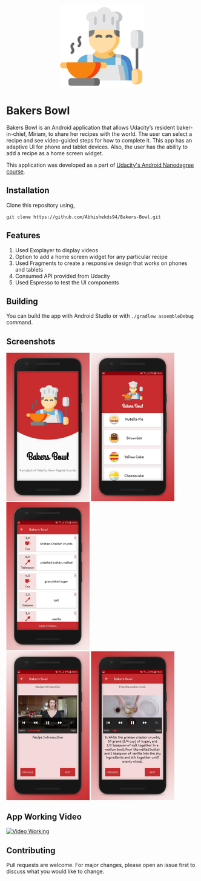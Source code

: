 <p align="center">
	<img src="https://github.com/Abhishekds94/Bakers-Bowl/blob/master/app/src/main/res/drawable/splash.png" width="220">
</p>

# Bakers Bowl

Bakers Bowl is an Android application that allows Udacity’s resident baker-in-chief, Miriam, to share her recipes with the world. The user can select a recipe and see video-guided steps for how to complete it. This app has an adaptive UI for phone and tablet devices. Also, the user has the ability to add a recipe as a home screen widget.

This application was developed as a part of [Udacity's Android Nanodegree course](https://www.udacity.com/course/android-developer-nanodegree-by-google--nd801).


## Installation

Clone this repository using,

```
git clone https://github.com/Abhishekds94/Bakers-Bowl.git
```

## Features

1. Used Exoplayer to display videos
2. Option to add a home screen widget for any particular recipe 
3. Used Fragments to create a responsive design that works on phones and tablets
4. Consumed API provided from Udacity
5. Used Espresso to test the UI components


## Building

You can build the app with Android Studio or with `./gradlew assembleDebug` command.

## Screenshots

<div>
  <img src="https://github.com/Abhishekds94/Bakers-Bowl/blob/master/Screenshots/img1.jpg" width="220">

  <img src="https://github.com/Abhishekds94/Bakers-Bowl/blob/master/Screenshots/img2.jpg" width="220">

  <img src="https://github.com/Abhishekds94/Bakers-Bowl/blob/master/Screenshots/img3.jpg" width="220">
</div>

<div>
  <img src="https://github.com/Abhishekds94/Bakers-Bowl/blob/master/Screenshots/img4.jpg" width="220">

  <img src="https://github.com/Abhishekds94/Bakers-Bowl/blob/master/Screenshots/img5.jpg" width="220">
</div>

## App Working Video

<a href="https://youtu.be/DKohbgfkVo4" target="_blank"><img src="https://github.com/Abhishekds94/Bakers-Bowl/blob/master/Bakers-Bowl/video.jpg" 
alt="Video Working" width="220" /></a>


## Contributing
Pull requests are welcome. For major changes, please open an issue first to discuss what you would like to change.